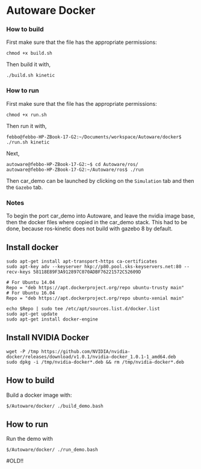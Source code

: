 # Autoware Docker


### How to build
First make sure that the file has the appropriate permissions:
```
chmod +x build.sh
```
Then build it with,
```
./build.sh kinetic
```
### How to run
First make sure that the file has the appropriate permissions:
```
chmod +x run.sh
```
Then run it with,
```
febbo@febbo-HP-ZBook-17-G2:~/Documents/workspace/Autoware/docker$ ./run.sh kinetic
```
Next,
```
autoware@febbo-HP-ZBook-17-G2:~$ cd Autoware/ros/
autoware@febbo-HP-ZBook-17-G2:~/Autoware/ros$ ./run
```
Then car_demo can be launched by clicking on the ``Simulation`` tab and then the ``Gazebo`` tab.

### Notes
To begin the port car_demo into Autoware, and leave the nvidia image base, then the docker files where copied in the car_demo stack. This had to be done, because ros-kinetic does not build with gazebo 8 by default.











## Install docker
```
sudo apt-get install apt-transport-https ca-certificates
sudo apt-key adv --keyserver hkp://p80.pool.sks-keyservers.net:80 --recv-keys 58118E89F3A912897C070ADBF76221572C52609D

# For Ubuntu 14.04
Repo = "deb https://apt.dockerproject.org/repo ubuntu-trusty main"
# For Ubuntu 16.04
Repo = "deb https://apt.dockerproject.org/repo ubuntu-xenial main"

echo $Repo | sudo tee /etc/apt/sources.list.d/docker.list
sudo apt-get update
sudo apt-get install docker-engine
```

## Install NVIDIA Docker
```
wget -P /tmp https://github.com/NVIDIA/nvidia-docker/releases/download/v1.0.1/nvidia-docker_1.0.1-1_amd64.deb
sudo dpkg -i /tmp/nvidia-docker*.deb && rm /tmp/nvidia-docker*.deb
```

## How to build
Build a docker image with:
```
$/Autoware/docker/ ./build_demo.bash
```

## How to run
Run the demo with
```
$/Autoware/docker/ ./run_demo.bash
```

#OLD!!
